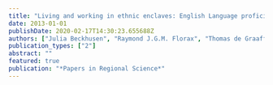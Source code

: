 ```yaml
---
title: "Living and working in ethnic enclaves: English Language proficiency of immigrants in US metropolitan areas"
date: 2013-01-01
publishDate: 2020-02-17T14:30:23.655688Z
authors: ["Julia Beckhusen", "Raymond J.G.M. Florax", "Thomas de Graaff", "Jacques Poot", "Brigitte S. Waldorf"]
publication_types: ["2"]
abstract: ""
featured: true
publication: "*Papers in Regional Science*"
---
```


